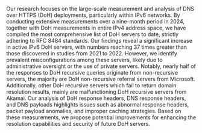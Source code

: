 Our research focuses on the large-scale measurement and analysis of DNS over HTTPS (DoH) deployments, particularly within IPv6 networks. By conducting extensive measurements over a nine-month period in 2024, together with DoH measurements in entire IPv4 address space, we have compiled the most comprehensive list of DoH servers to date, strictly adhering to RFC 8484 standards. Our findings reveal a significant increase in active IPv6 DoH servers, with numbers reaching 37 times greater than those discovered in studies from 2021 to 2022. However, we identify prevalent misconfigurations among these servers, likely due to administrative oversight or the use of private servers. Notably, nearly half of the responses to DoH recursive queries originate from non-recursive servers, the majority are DoH non-recursive referral servers from Microsoft. Additionally, other DoH recursive servers which fail to return domain resolution results, mainly are malfunctioning DoH recursive servers from Akamai. Our analysis of DoH response headers, DNS response headers, and DNS payloads highlights issues such as abnormal response headers, packet payload anomalies, and improper caching strategies. Based on these measurements, we propose potential improvements for enhancing the resolution capabilities and security of future DoH servers.
